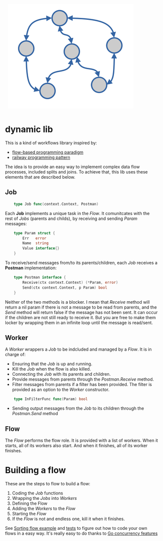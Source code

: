 <img src="./dynamic-logo.png"
     alt="dynamic logo"
     style="padding:10px; margin: 10px;background:white" />
# dynamic lib
This is a kind of workflows library inspired by:
* [flow-based programming paradigm](https://en.wikipedia.org/wiki/Flow-based_programming)
* [railway programming pattern](https://naveenkumarmuguda.medium.com/railway-oriented-programming-a-powerful-functional-programming-pattern-ab454e467f31)

The idea is to provide an easy way to implement complex data flow processes, included splits and joins. To achieve that, this lib uses these elements that are described below.

## **Job** 
```go
    type Job func(context.Context, Postman)
``` 
Each **Job** implements a unique task in the *Flow*. It comunitcates with the rest of *Jobs* (parents and childs), by receiving and sending *Param* messages:
```go
    type Param struct {
    	Err   error
    	Name  string
    	Value interface{}
    }
```
To receive/send messages from/to its parents/children, each *Job* receives a **Postman** implementation:
```go
    type Postman interface {
	    Receive(ctx context.Context) (*Param, error)
	    Send(ctx context.Context, p Param) bool
    }
````
Neither of the two methods is a blocker. I mean that *Receive* method will return a nil param if there is not a message to be read from parents, and the *Send* method will return false if the message has not been sent. It can occur if the children are not still ready to receive it. But you are free to make them locker by wrapping them in an infinite loop until the message is read/sent.

## **Worker**
A *Worker* wrappers a *Job* to be indcluded and managed by a *Flow*. It is in charge of:
* Ensuring that the *Job* is up and running.
* Kill the *Job* when the flow is also killed.
* Connecting the *Job* with its parents and children.
* Provide messages from parents through the *Postman.Receive* method.
* Filter messages from parents if a filter has been provided. The filter is provided as an option to the *Worker* constructor.
```go
    type InFilterFunc func(Param) bool
```
* Sending output messages from the *Job* to its children through the *Postman.Send* method

## **Flow**
The *Flow* performs the flow role. It is provided with a list of workers. When it starts, all of its workers also start. And when it finishes, all of its worker finishes.

# Building a flow
These are the steps to flow to build a flow:
1. Coding the *Job* functions
2. Wrapping the *Jobs* into *Workers*
3. Defining the Flow
4. Adding the *Workers* to the *Flow*
5. Starting the *Flow*
6. If the *Flow* is not and endless one, kill it when it finishes.

See [Sorting flow example](./examples/sorting/README.md) and [tests](./workflow_test.go) to figure out how to code your own flows in a easy way. It's really easy to do thanks to [Go concurrency features](https://en.wikipedia.org/wiki/Go_(programming_language)#Concurrency:_goroutines_and_channels)

